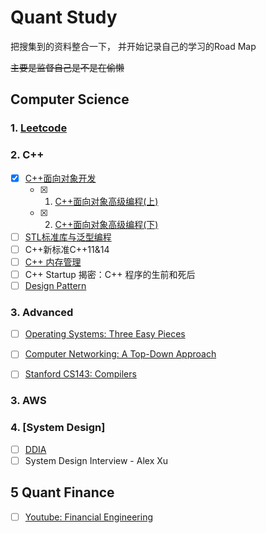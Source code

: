 # Quant Study

把搜集到的资料整合一下， 并开始记录自己的学习的Road Map

~~主要是监督自己是不是在偷懒~~

## Computer Science
### 1. [**Leetcode**](leetcode_try)

### 2. **C++**

- [x] [C++面向对象开发](https://www.youtube.com/playlist?list=PL-X74YXt4LVZ137kKM5dNfCIC4tsScerb)
  - [x] 1. [C++面向对象高级编程(上)](c++\C++面向对象高级编程(上)_课件.pdf)
  - [x] 2. [C++面向对象高级编程(下)](c++\C++面向对象高级编程(下)_课件.pdf)
- [ ] [STL标准库与泛型编程 ](https://www.youtube.com/watch?v=Edcwv38c7d4&list=PLTcwR9j5y6W2Bf4S-qi0HBQlHXQVFoJrP)
- [ ] C++新标准C++11&14
- [ ] [C++ 内存管理](https://www.youtube.com/playlist?list=PLTcwR9j5y6W2eH37R2_4oEO4Y0tksot56)
- [ ] C++ Startup 揭密：C++ 程序的生前和死后
- [ ] [Design Pattern](https://refactoring.guru/design-patterns/catalog)

### 3. Advanced

- [ ] [Operating Systems: Three Easy Pieces](https://pages.cs.wisc.edu/~remzi/OSTEP/)
- [ ] [Computer Networking: A Top-Down Approach](https://gaia.cs.umass.edu/kurose_ross/lectures.php)
- [ ] [Stanford CS143: Compilers](http://web.stanford.edu/class/cs143/)


### 3. AWS


### 4. [System Design]
- [ ] [DDIA](https://www.youtube.com/@ScottShiCS)
- [ ] System Design Interview - Alex Xu

## 5 Quant Finance

- [ ] [Youtube: Financial Engineering](https://www.youtube.com/watch?v=oX7iyvZsAak&list=PL6zzGYGhbWrMpjEKDtnrHWyIj-oVLKCYD&index=1)
